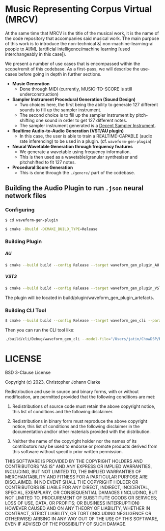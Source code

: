# Music Representing Corpus Virtual (MRCV)
At the same time that MRCV is the title of the musical work, it is the name of the code repository that accompanies said musical work. The main purpose of this work is to introduce the non-technical &| non-machine-learning-ai people to AI/ML (artificial intelligence/machine learning [used interchangeably in this case]). 

We present a number of use cases that is encompassed within the scope/remit of this codebase. As a first-pass, we will describe the use-cases before going in depth in further sections.

- **Music Generation**
   - Done through MIDI (currently, MUSIC-TO-SCORE is still underconstruction)
- **Sampler Instrument Procedural Generation (Sound Design)**
   - Two choices here, the first being the ability to generate 127 different sounds to fill up the sampler instrument.
   - The second choice is to fill up the sampler instrument by pitch-shifting one sound in order to get 127 different notes.
   - The sampler instrument generated is a [Decent Sampler Instrument](https://www.decentsamples.com/product/decent-sampler-plugin/).
- **Realtime Audio-to-Audio Generation (VST/AU plugin)**
  - In this case, the user is able to train a REALTIME-CAPABLE (audio rate inferencing) to be used in a plugin. (cf. `waveform-gen-plugin`)
- **Neural Wavetable Generation through frequency features**
  - We generate a wavetable using frequency information.
  - This is then used as a wavetable/granular synthesiser and pitchshifted to fit 127 notes.
- **Procedural Score Generation**
  - This is done through the `./genere/` part of the codebase.

## Building the Audio Plugin to run `.json` neural network files
### Configuring
```bash
$ cd waveform-gen-plugin
```
```bash
$ cmake -Bbuild -DCMAKE_BUILD_TYPE=Release
```

<!-- cmake -Bbuild-xcode -GXcode -D"CMAKE_OSX_ARCHITECTURES=arm64;x86_64" -->

### Building Plugin
<!-- ### If you want VST3, change AU to VST3 -->
##### AU
```bash
$ cmake --build build --config Release --target waveform_gen_plugin_AU --parallel
```
##### VST3
```bash
$ cmake --build build --config Release --target waveform_gen_plugin_VST3 --parallel
```

The plugin will be located in build/plugin/waveform_gen_plugin_artefacts.

### Building CLI Tool

```bash
$ cmake --build build --config Release --target waveform_gen_cli --parallel
```

Then you can run the CLI tool like:
```bash
./build/cli/Debug/waveform_gen_cli --model-file="/Users/jatin/ChowDSP/Research/RTNeural/RTNeural/models/dense.json" --out-file=test.wav --samples=100000
```
# LICENSE
BSD 3-Clause License

Copyright (c) 2023, Christopher Johann Clarke

Redistribution and use in source and binary forms, with or without
modification, are permitted provided that the following conditions are met:

1. Redistributions of source code must retain the above copyright notice, this
   list of conditions and the following disclaimer.

2. Redistributions in binary form must reproduce the above copyright notice,
   this list of conditions and the following disclaimer in the documentation
   and/or other materials provided with the distribution.

3. Neither the name of the copyright holder nor the names of its
   contributors may be used to endorse or promote products derived from
   this software without specific prior written permission.

THIS SOFTWARE IS PROVIDED BY THE COPYRIGHT HOLDERS AND CONTRIBUTORS "AS IS"
AND ANY EXPRESS OR IMPLIED WARRANTIES, INCLUDING, BUT NOT LIMITED TO, THE
IMPLIED WARRANTIES OF MERCHANTABILITY AND FITNESS FOR A PARTICULAR PURPOSE ARE
DISCLAIMED. IN NO EVENT SHALL THE COPYRIGHT HOLDER OR CONTRIBUTORS BE LIABLE
FOR ANY DIRECT, INDIRECT, INCIDENTAL, SPECIAL, EXEMPLARY, OR CONSEQUENTIAL
DAMAGES (INCLUDING, BUT NOT LIMITED TO, PROCUREMENT OF SUBSTITUTE GOODS OR
SERVICES; LOSS OF USE, DATA, OR PROFITS; OR BUSINESS INTERRUPTION) HOWEVER
CAUSED AND ON ANY THEORY OF LIABILITY, WHETHER IN CONTRACT, STRICT LIABILITY,
OR TORT (INCLUDING NEGLIGENCE OR OTHERWISE) ARISING IN ANY WAY OUT OF THE USE
OF THIS SOFTWARE, EVEN IF ADVISED OF THE POSSIBILITY OF SUCH DAMAGE.
